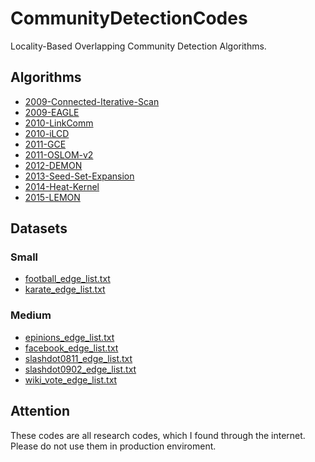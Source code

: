 # CommunityDetectionCodes
Locality-Based Overlapping Community Detection Algorithms.

## Algorithms
- [2009-Connected-Iterative-Scan](2009-Connected-Iterative-Scan)
- [2009-EAGLE](2009-EAGLE)
- [2010-LinkComm](2010-LinkCommunity)
- [2010-iLCD](2010-iLCD)
- [2011-GCE](2011-GCE)
- [2011-OSLOM-v2](2011-OSLOM-v2)
- [2012-DEMON](2012-DEMON)
- [2013-Seed-Set-Expansion](2013-Seed-Set-Expansion)
- [2014-Heat-Kernel](2014-Heat-Kernel)
- [2015-LEMON](2015-LEMON)

## Datasets
### Small
- [football_edge_list.txt](Datasets/football_edge_list.txt)
- [karate_edge_list.txt](Datasets/karate_edge_list.txt)

### Medium
- [epinions_edge_list.txt](Datasets/epinions_edge_list.txt)
- [facebook_edge_list.txt](Datasets/facebook_edge_list.txt)
- [slashdot0811_edge_list.txt](Datasets/slashdot0811_edge_list.txt)
- [slashdot0902_edge_list.txt](Datasets/slashdot0902_edge_list.txt)
- [wiki_vote_edge_list.txt](Datasets/wiki_vote_edge_list.txt)

## Attention
These codes are all research codes, which I found through the internet. Please do not use them in production enviroment.
